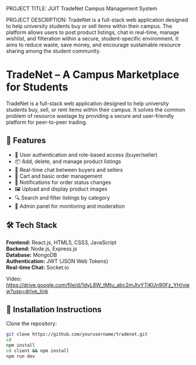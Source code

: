 PROJECT TITLE:
JUIT TradeNet Campus Management System

PROJECT DESCRIPTION:
TradeNet is a full-stack web application designed to help university students buy or sell items within their campus.
The platform allows users to post product listings, chat in real-time, manage wishlist, and filteration within a secure, student-specific environment.
It aims to reduce waste, save money, and encourage sustainable resource sharing among the student community.


# TradeNet – A Campus Marketplace for Students

TradeNet is a full-stack web application designed to help university students buy, sell, or rent items within their campus.
It solves the common problem of resource wastage by providing a secure and user-friendly platform for peer-to-peer trading.

## 🚀 Features

- 🔐 User authentication and role-based access (buyer/seller)
- 📦 Add, delete, and manage product listings
- 💬 Real-time chat between buyers and sellers
- 🛒 Cart and basic order management
- 📢 Notifications for order status changes
- 🖼️ Upload and display product images
- 🔍 Search and filter listings by category
- 🧾 Admin panel for monitoring and moderation

## 🛠️ Tech Stack

**Frontend:** React.js, HTML5, CSS3, JavaScript  
**Backend:** Node.js, Express.js  
**Database:** MongoDB  
**Authentication:** JWT (JSON Web Tokens)  
**Real-time Chat:** Socket.io  



Video:
[https://drive.google.com/file/d/1dyL8W_tMtu_abc2mJtvYTiKUn90Fz_YH/view?usp=drive_link
](https://drive.google.com/file/d/1dyL8W_tMtu_abc2mJtvYTiKUn90Fz_YH/view?usp=sharing)
## 📌 Installation Instructions
Clone the repository:
```bash
git clone https://github.com/yourusername/tradenet.git
cd
npm install
cd client && npm install
npm run dev




